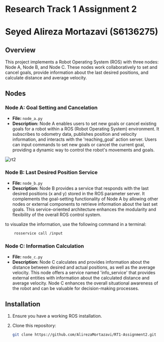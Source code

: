 # Research Track 1 Assignment 2
# Seyed Alireza Mortazavi (S6136275)
## Overview

This project implements a Robot Operating System (ROS) with three nodes: Node A, Node B, and Node C. These nodes work collaboratively to set and cancel goals, provide information about the last desired positions, and calculate distance and average velocity.

## Nodes

### Node A: Goal Setting and Cancelation

- **File:** `node_a.py`
- **Description:** Node A enables users to set new goals or cancel existing goals for a robot within a ROS (Robot Operating System) environment. It subscribes to odometry data, publishes position and velocity information, and interacts with the 'reaching_goal' action server. Users can input commands to set new goals or cancel the current goal, providing a dynamic way to control the robot's movements and goals.
 
![rt2](https://github.com/AlirezaMortazavi/RT1-Assignment2/assets/69080319/d2c28dd0-7ec1-42e4-84ba-5785fb4c5969)

### Node B: Last Desired Position Service

- **File:** `node_b.py`
- **Description:** Node B provides a service that responds with the last desired positions (x and y) stored in the ROS parameter server. It complements the goal-setting functionality of Node A by allowing other nodes or external components to retrieve information about the last set goals. This service-oriented architecture enhances the modularity and flexibility of the overall ROS control system.

to visualize the information, use the following command in a terminal:
```bash
    rosservice call /input
```

### Node C: Information Calculation

- **File:** `node_c.py`
- **Description:** Node C calculates and provides information about the distance between desired and actual positions, as well as the average velocity. This node offers a service named 'info_service' that provides external entities with information about the calculated distance and average velocity. Node C enhances the overall situational awareness of the robot and can be valuable for decision-making processes.
  
## Installation 

1. Ensure you have a working ROS installation.
2. Clone this repository:

    ```bash
    git clone https://github.com/AlirezaMortazavi/RT1-Assignment2.git
    ```
